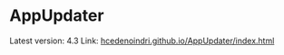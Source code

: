 # AppUpdater

Latest version: 4.3
Link: [hcedenoindri.github.io/AppUpdater/index.html](https://hcedenoindri.github.io/AppUpdater/index.html)
